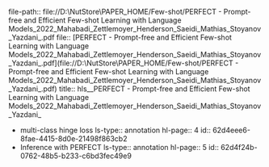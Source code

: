 file-path:: file://D:\NutStore\PAPER_HOME/Few-shot/PERFECT - Prompt-free and Efficient Few-shot Learning with Language Models_2022_Mahabadi_Zettlemoyer_Henderson_Saeidi_Mathias_Stoyanov_Yazdani_.pdf
file:: [PERFECT - Prompt-free and Efficient Few-shot Learning with Language Models_2022_Mahabadi_Zettlemoyer_Henderson_Saeidi_Mathias_Stoyanov_Yazdani_.pdf](file://D:\NutStore\PAPER_HOME/Few-shot/PERFECT - Prompt-free and Efficient Few-shot Learning with Language Models_2022_Mahabadi_Zettlemoyer_Henderson_Saeidi_Mathias_Stoyanov_Yazdani_.pdf)
title:: hls__PERFECT - Prompt-free and Efficient Few-shot Learning with Language Models_2022_Mahabadi_Zettlemoyer_Henderson_Saeidi_Mathias_Stoyanov_Yazdani_

- multi-class hinge loss
  ls-type:: annotation
  hl-page:: 4
  id:: 62d4eee6-8fae-4415-8d0e-21498f863cb2
- Inference with PERFECT
  ls-type:: annotation
  hl-page:: 5
  id:: 62d4f24b-0762-48b5-b233-c6bd3fec49e9